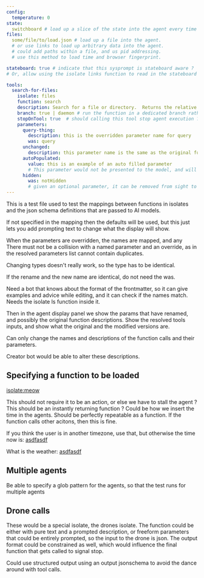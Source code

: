 ```yaml
---
config:
  temperature: 0
state:
  switchboard # load up a slice of the state into the agent every time
files:
  some/file/to/load.json # load up a file into the agent.
  # or use links to load up arbitrary data into the agent.
  # could add paths within a file, and us pid addressing.
  # use this method to load time and browser fingerprint.

stateboard: true # indicate that this sysprompt is stateboard aware ?
# Or, allow using the isolate links function to read in the stateboard contents

tools:
  search-for-files:
    isolate: files
    function: search
    description: Search for a file or directory.  Returns the relative path to the first match. This is some extra text to help the model make a choice better
    branch: true | daemon # run the function in a dedicated branch rather than in band, or keep it open after origin is replied to
    stopOnTool: true  # should calling this tool stop agent execution ?
    parameters:
      query-thing:
        description: this is the overridden parameter name for query
        was: query
      unchanged:
        description: this parameter name is the same as the original function name so it does not need the 'was' property as the mapping is clear
      autoPopulated:
        value: this is an example of an auto filled parameter
        # This parameter would not be presented to the model, and will always be filled in to the value given here.  This is useful for things like restricting the ls function only certain file names, or restricting read to only be certain file extensions.
      hidden:
        was: notHidden
        # given an optional parameter, it can be removed from sight to avoid confusion in the AI
---
```


This is a test file used to test the mappings between functions in isolates and
the json schema definitions that are passed to AI models.

If not specified in the mapping then the defaults will be used, but this just
lets you add prompting text to change what the display will show.

When the parameters are overridden, the names are mapped, and any There must not
be a collision with a named parameter and an override, as in the resolved
parameters list cannot contain duplicates.

Changing types doesn't really work, so the type has to be identical.

If the rename and the new name are identical, do not need the was.

Need a bot that knows about the format of the frontmatter, so it can give
examples and advice while editing, and it can check if the names match. Needs
the isolate ls function inside it.

Then in the agent display panel we show the params that have renamed, and
possibly the original function descriptions. Show the resolved tools inputs, and
show what the original and the modified versions are.

Can only change the names and descriptions of the function calls and their
parameters.

Creator bot would be able to alter these descriptions.

## Specifying a function to be loaded

[isolate:meow](isolate://isolateName/someFunction/{ask:true})

This should not require it to be an action, or else we have to stall the agent ?
This should be an instantly returning function ? Could be how we insert the time
in the agents. Should be perfectly repeatable as a function. If the function
calls other acitons, then this is fine.

If you think the user is in another timezone, use that, but otherwise the time
now is: [asdfasdf](isolate://utils/now/{timezone:0})

What is the weather: [asdfasdf](isolate://utils/now/{timezone:0})

## Multiple agents

Be able to specify a glob pattern for the agents, so that the test runs for
multiple agents

## Drone calls
These would be a special isolate, the drones isolate.
The function could be either with pure text and a prompted description, or
freeform parameters that could be entirely prompted, so the input to the drone
is json.  The output format could be constrained as well, which would influence
the final function that gets called to signal stop.

Could use structured output using an output jsonschema to avoid the dance around
with tool calls.